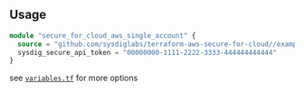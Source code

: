 ## Usage

```terraform
module "secure_for_cloud_aws_single_account" {
  source = "github.com/sysdiglabs/terraform-aws-secure-for-cloud//examples-internal/single-account-scanning"
  sysdig_secure_api_token = "00000000-1111-2222-3333-444444444444"
}
```

see [`variables.tf`](./variables.tf) for more options
